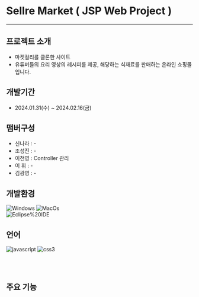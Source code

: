 # Sellre Market ( JSP Web Project )
----


## 프로젝트 소개 
 * 마켓컬리를 클론한 사이트
 * 유튜버들의 요리 영상의 레시피를 제공, 해당하는 식재료를 판매하는 온라인 쇼핑몰입니다.


 ## 개발기간
 * 2024.01.31(수) ~ 2024.02.16(금)


 ## 맴버구성 
 *  신나라 : -
 *  조성진 : -
 *  이천영 : Controller 관리
 *  이 휘 : -
 *  김광영 : -

 
 ## 개발환경
![Windows](https://img.shields.io/badge/Windows-0078D4.svg?&style=for-the-badge&logo=Windows&logoColor=white)
![MacOs](https://img.shields.io/badge/Mac%20Os-8D8D8D.svg?&style=for-the-badge&logo=MacOs&logoColor=white)<br>
![Eclipse%20IDE](https://img.shields.io/badge/Eclipse%20IDE-2C2255.svg?&style=for-the-badge&logo=Eclipse%20IDE&logoColor=white)<br>

 ## 언어
![javascript](https://img.shields.io/badge/javascript-F7DF1E.svg?&style=for-the-badge&logo=javascript&logoColor=white)
![css3](https://img.shields.io/badge/css3-1572B6.svg?&style=for-the-badge&logo=css3&logoColor=white)

<br><br>
## 주요 기능
